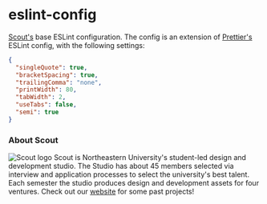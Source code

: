 # eslint-config
[Scout's](http://neu.edu/scout) base ESLint configuration. The config is an extension of [Prettier's](https://github.com/prettier/prettier) ESLint config, with the following settings:

```json
{
  "singleQuote": true,
  "bracketSpacing": true,
  "trailingComma": "none",
  "printWidth": 80,
  "tabWidth": 2,
  "useTabs": false,
  "semi": true
}
```

### About Scout
![Scout logo](https://web.northeastern.edu/scout/wp-content/themes/scout/images/logo.png)
Scout is Northeastern University's student-led design and development studio. The Studio has about 45 members selected via interview and application processes to select the university's best talent. Each semester the studio produces design and development assets for four ventures. Check out our [website](http://neu.edu/scout) for some past projects!
